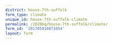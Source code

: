 ```yaml
---
district: house-7th-suffolk
form_type: climate
unique_id: house-7th-suffolk-climate
permalink: /2020bq/house-7th-suffolk/climate/
form_id: '201705916871054'
layout: form
---
```

